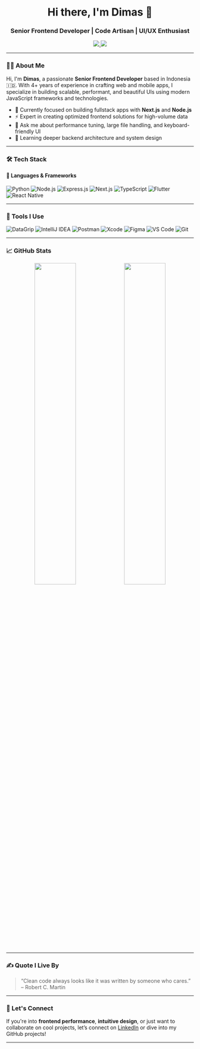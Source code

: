 <h1 align="center">Hi there, I'm Dimas 👋</h1>
<h3 align="center">Senior Frontend Developer | Code Artisan | UI/UX Enthusiast</h3>

<p align="center">
  <a href="https://github.com/dimasd-angga">
    <img src="https://img.shields.io/badge/GitHub-181717?style=flat&logo=github&logoColor=white" />
  </a>
  <a href="https://www.linkedin.com/in/dimasdarfiangga/">
    <img src="https://img.shields.io/badge/LinkedIn-0077B5?style=flat&logo=linkedin&logoColor=white" />
  </a>
</p>

---

### 👨‍💻 About Me

Hi, I'm **Dimas**, a passionate **Senior Frontend Developer** based in Indonesia 🇮🇩. With 4+ years of experience in crafting web and mobile apps, I specialize in building scalable, performant, and beautiful UIs using modern JavaScript frameworks and technologies.

- 🔭 Currently focused on building fullstack apps with **Next.js** and **Node.js**
- ⚡ Expert in creating optimized frontend solutions for high-volume data
- 💬 Ask me about performance tuning, large file handling, and keyboard-friendly UI
- 🌱 Learning deeper backend architecture and system design

---

### 🛠️ Tech Stack

#### 📜 Languages & Frameworks
![Python](https://img.shields.io/badge/Python-3776AB?style=flat&logo=python&logoColor=white)
![Node.js](https://img.shields.io/badge/Node.js-339933?style=flat&logo=node.js&logoColor=white)
![Express.js](https://img.shields.io/badge/Express.js-000000?style=flat&logo=express&logoColor=white)
![Next.js](https://img.shields.io/badge/Next.js-000000?style=flat&logo=next.js&logoColor=white)
![TypeScript](https://img.shields.io/badge/TypeScript-3178C6?style=flat&logo=typescript&logoColor=white)
![Flutter](https://img.shields.io/badge/Flutter-02569B?style=flat&logo=flutter&logoColor=white)
![React Native](https://img.shields.io/badge/React_Native-20232A?style=flat&logo=react&logoColor=61DAFB)

---

### 🧰 Tools I Use

![DataGrip](https://img.shields.io/badge/DataGrip-000000?style=flat&logo=datagrip&logoColor=white)
![IntelliJ IDEA](https://img.shields.io/badge/IntelliJ%20IDEA-000000?style=flat&logo=intellij-idea&logoColor=white)
![Postman](https://img.shields.io/badge/Postman-FF6C37?style=flat&logo=postman&logoColor=white)
![Xcode](https://img.shields.io/badge/Xcode-147EFB?style=flat&logo=xcode&logoColor=white)
![Figma](https://img.shields.io/badge/Figma-F24E1E?style=flat&logo=figma&logoColor=white)
![VS Code](https://img.shields.io/badge/VS%20Code-007ACC?style=flat&logo=visual-studio-code&logoColor=white)
![Git](https://img.shields.io/badge/Git-F05032?style=flat&logo=git&logoColor=white)

---

### 📈 GitHub Stats

<p align="center">
  <img src="https://github-readme-stats.vercel.app/api?username=dimasd-angga&show_icons=true&theme=radical" width="47%" />
  <img src="https://github-readme-streak-stats.herokuapp.com/?user=dimasd-angga&theme=radical" width="47%" />
</p>

---

### ✍️ Quote I Live By

> “Clean code always looks like it was written by someone who cares.” – Robert C. Martin

---

### 🤝 Let's Connect

If you're into **frontend performance**, **intuitive design**, or just want to collaborate on cool projects, let’s connect on [LinkedIn](https://www.linkedin.com/in/dimasdarfiangga/) or dive into my GitHub projects!

---
